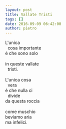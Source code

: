 ```yaml
---
layout: post
title: Vallate Tristi
tags: []
date: 2016-09-09 06:42:00
author: pietro
---
```

L'unica<br/>&nbsp; cosa importante<br/>è che sono solo<br/><br/>in queste vallate<br/>&nbsp; tristi.<br/><br/>L'unica cosa<br/>&nbsp; vera<br/>è che nulla ci<br/>&nbsp; divide<br/>da questa roccia<br/><br/>come muschio<br/>beviamo aria<br/>ma infelici.
